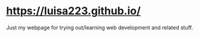 # https://luisa223.github.io/
Just my webpage for trying out/learning web development and related stuff.
